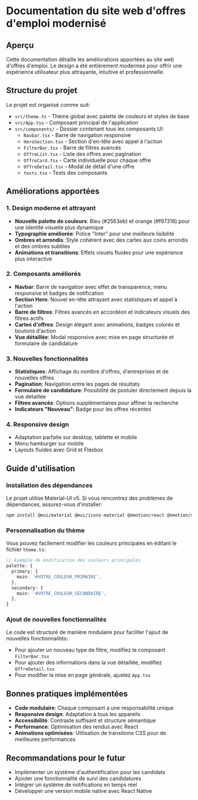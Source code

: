 # Documentation du site web d'offres d'emploi modernisé

## Aperçu
Cette documentation détaille les améliorations apportées au site web d'offres d'emploi. Le design a été entièrement modernisé pour offrir une expérience utilisateur plus attrayante, intuitive et professionnelle.

## Structure du projet
Le projet est organisé comme suit:
- `src/theme.ts` - Thème global avec palette de couleurs et styles de base
- `src/App.tsx` - Composant principal de l'application
- `src/components/` - Dossier contenant tous les composants UI:
  - `Navbar.tsx` - Barre de navigation responsive
  - `HeroSection.tsx` - Section d'en-tête avec appel à l'action
  - `FilterBar.tsx` - Barre de filtres avancés
  - `OffreList.tsx` - Liste des offres avec pagination
  - `OffreCard.tsx` - Carte individuelle pour chaque offre
  - `OffreDetail.tsx` - Modal de détail d'une offre
  - `tests.tsx` - Tests des composants

## Améliorations apportées

### 1. Design moderne et attrayant
- **Nouvelle palette de couleurs**: Bleu (#2563eb) et orange (#f97316) pour une identité visuelle plus dynamique
- **Typographie améliorée**: Police "Inter" pour une meilleure lisibilité
- **Ombres et arrondis**: Style cohérent avec des cartes aux coins arrondis et des ombres subtiles
- **Animations et transitions**: Effets visuels fluides pour une expérience plus interactive

### 2. Composants améliorés
- **Navbar**: Barre de navigation avec effet de transparence, menu responsive et badges de notification
- **Section Hero**: Nouvel en-tête attrayant avec statistiques et appel à l'action
- **Barre de filtres**: Filtres avancés en accordéon et indicateurs visuels des filtres actifs
- **Cartes d'offres**: Design élégant avec animations, badges colorés et boutons d'action
- **Vue détaillée**: Modal responsive avec mise en page structurée et formulaire de candidature

### 3. Nouvelles fonctionnalités
- **Statistiques**: Affichage du nombre d'offres, d'entreprises et de nouvelles offres
- **Pagination**: Navigation entre les pages de résultats
- **Formulaire de candidature**: Possibilité de postuler directement depuis la vue détaillée
- **Filtres avancés**: Options supplémentaires pour affiner la recherche
- **Indicateurs "Nouveau"**: Badge pour les offres récentes

### 4. Responsive design
- Adaptation parfaite sur desktop, tablette et mobile
- Menu hamburger sur mobile
- Layouts fluides avec Grid et Flexbox

## Guide d'utilisation

### Installation des dépendances
Le projet utilise Material-UI v5. Si vous rencontrez des problèmes de dépendances, assurez-vous d'installer:
```bash
npm install @mui/material @mui/icons-material @emotion/react @emotion/styled
```

### Personnalisation du thème
Vous pouvez facilement modifier les couleurs principales en éditant le fichier `theme.ts`:
```typescript
// Exemple de modification des couleurs principales
palette: {
  primary: {
    main: '#VOTRE_COULEUR_PRIMAIRE',
  },
  secondary: {
    main: '#VOTRE_COULEUR_SECONDAIRE',
  },
}
```

### Ajout de nouvelles fonctionnalités
Le code est structuré de manière modulaire pour faciliter l'ajout de nouvelles fonctionnalités:
- Pour ajouter un nouveau type de filtre, modifiez le composant `FilterBar.tsx`
- Pour ajouter des informations dans la vue détaillée, modifiez `OffreDetail.tsx`
- Pour modifier la mise en page générale, ajustez `App.tsx`

## Bonnes pratiques implémentées
- **Code modulaire**: Chaque composant a une responsabilité unique
- **Responsive design**: Adaptation à tous les appareils
- **Accessibilité**: Contraste suffisant et structure sémantique
- **Performance**: Optimisation des rendus avec React
- **Animations optimisées**: Utilisation de transitions CSS pour de meilleures performances

## Recommandations pour le futur
- Implémenter un système d'authentification pour les candidats
- Ajouter une fonctionnalité de suivi des candidatures
- Intégrer un système de notifications en temps réel
- Développer une version mobile native avec React Native
